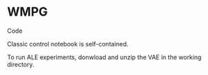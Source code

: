 # WMPG
Code 


Classic control notebook is self-contained. 

To run ALE experiments, donwload and unzip the VAE in the working directory.
